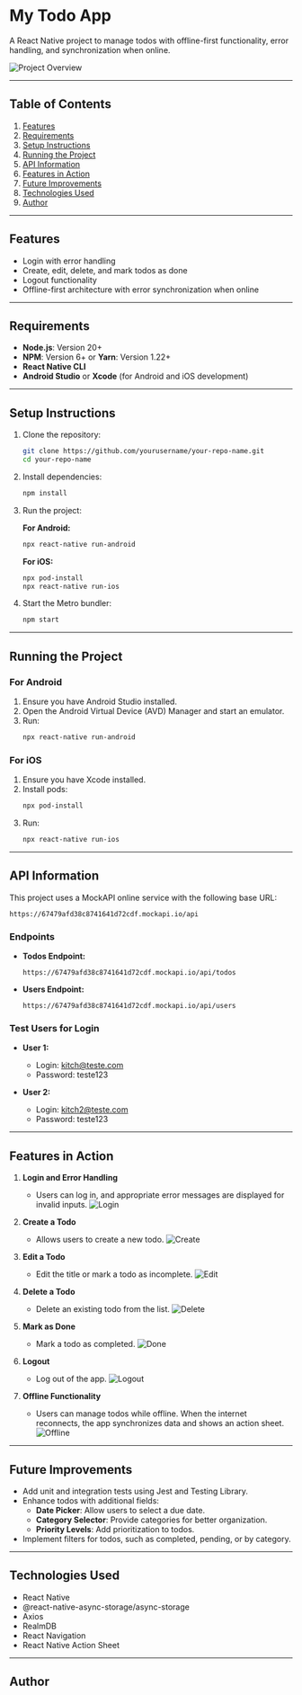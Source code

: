# **My Todo App**
A React Native project to manage todos with offline-first functionality, error handling, and synchronization when online.

![Project Overview](<gif_path>) <!-- Replace with an overview GIF -->

---

## **Table of Contents**
1. [Features](#features)
2. [Requirements](#requirements)
3. [Setup Instructions](#setup-instructions)
4. [Running the Project](#running-the-project)
5. [API Information](#api-information)
6. [Features in Action](#features-in-action)
7. [Future Improvements](#future-improvements)
8. [Technologies Used](#technologies-used)
9. [Author](#author)

---

## **Features**
- Login with error handling
- Create, edit, delete, and mark todos as done
- Logout functionality
- Offline-first architecture with error synchronization when online

---

## **Requirements**
- **Node.js**: Version 20+
- **NPM**: Version 6+ or **Yarn**: Version 1.22+
- **React Native CLI**
- **Android Studio** or **Xcode** (for Android and iOS development)

---

## **Setup Instructions**
1. Clone the repository:
   ```bash
   git clone https://github.com/yourusername/your-repo-name.git
   cd your-repo-name
   ```

2. Install dependencies:
   ```bash
   npm install
   ```

3. Run the project:

   **For Android:**
   ```bash
   npx react-native run-android
   ```

   **For iOS:**
   ```bash
   npx pod-install
   npx react-native run-ios
   ```

4. Start the Metro bundler:
   ```bash
   npm start
   ```

---

## **Running the Project**

### For Android
1. Ensure you have Android Studio installed.
2. Open the Android Virtual Device (AVD) Manager and start an emulator.
3. Run:
   ```bash
   npx react-native run-android
   ```

### For iOS
1. Ensure you have Xcode installed.
2. Install pods:
   ```bash
   npx pod-install
   ```
3. Run:
   ```bash
   npx react-native run-ios
   ```

---

## **API Information**
This project uses a MockAPI online service with the following base URL:
```
https://67479afd38c8741641d72cdf.mockapi.io/api
```

### Endpoints
- **Todos Endpoint:**
  ```
  https://67479afd38c8741641d72cdf.mockapi.io/api/todos
  ```

- **Users Endpoint:**
  ```
  https://67479afd38c8741641d72cdf.mockapi.io/api/users
  ```

### Test Users for Login
- **User 1:**
  - Login: kitch@teste.com
  - Password: teste123

- **User 2:**
  - Login: kitch2@teste.com
  - Password: teste123

---

## **Features in Action**

1. **Login and Error Handling**
   - Users can log in, and appropriate error messages are displayed for invalid inputs.
    ![Login](./assets/login.gif)


2. **Create a Todo**
   - Allows users to create a new todo.
    ![Create](./assets/create.gif)

3. **Edit a Todo**
   - Edit the title or mark a todo as incomplete.
    ![Edit](./assets/edit.gif)

4. **Delete a Todo**
   - Delete an existing todo from the list.
    ![Delete](./assets/delete.gif)

5. **Mark as Done**
   - Mark a todo as completed.
     ![Done](./assets/done.gif)

6. **Logout**
   - Log out of the app.
    ![Logout](./assets/logout.gif)

7. **Offline Functionality**
   - Users can manage todos while offline. When the internet reconnects, the app synchronizes data and shows an action sheet.
     ![Offline](./assets/offline.gif)

---

## **Future Improvements**
- Add unit and integration tests using Jest and Testing Library.
- Enhance todos with additional fields:
  - **Date Picker**: Allow users to select a due date.
  - **Category Selector**: Provide categories for better organization.
  - **Priority Levels**: Add prioritization to todos.
- Implement filters for todos, such as completed, pending, or by category.

---

## **Technologies Used**
- React Native
- @react-native-async-storage/async-storage
- Axios
- RealmDB
- React Navigation
- React Native Action Sheet

---

## **Author**
<!-- Add author information here -->